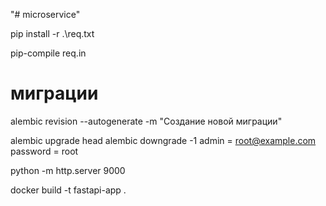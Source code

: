 "# microservice" 

pip install -r .\req.txt

pip-compile req.in

# миграции
alembic revision --autogenerate -m "Создание новой миграции" 

alembic upgrade head
alembic downgrade -1
admin = root@example.com
password = root


python -m http.server 9000

docker build -t fastapi-app  .